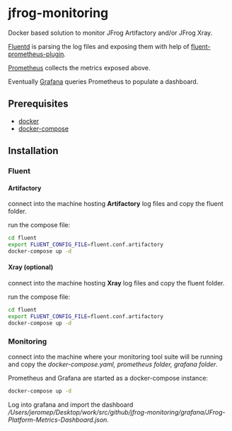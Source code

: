 # jfrog-monitoring

Docker based solution to monitor JFrog Artifactory and/or JFrog Xray.

[Fluentd](https://www.fluentd.org/) is parsing the log files and exposing them with help of [fluent-prometheus-plugin](https://github.com/fluent/fluent-plugin-prometheus).

[Prometheus](https://prometheus.io/) collects the metrics exposed above.

Eventually [Grafana](https://grafana.com/) queries Prometheus to populate a dashboard.

## Prerequisites

- [docker](https://docs.docker.com/get-docker/)
- [docker-compose](https://docs.docker.com/compose/install/)

## Installation

### Fluent

#### Artifactory
connect into the machine hosting **Artifactory** log files and copy the fluent folder.

run the compose file:
```bash
cd fluent
export FLUENT_CONFIG_FILE=fluent.conf.artifactory
docker-compose up -d
```

#### Xray (optional)
connect into the machine hosting **Xray** log files and copy the fluent folder.

run the compose file:
```bash
cd fluent
export FLUENT_CONFIG_FILE=fluent.conf.artifactory
docker-compose up -d
```

### Monitoring
connect into the machine where your monitoring tool suite will be running and copy the *docker-compose.yaml, prometheus folder, grafana folder*.

Prometheus and Grafana are started as a docker-compose instance:
```bash
docker-compose up -d
```

Log into grafana and import the dashboard */Users/jeromep/Desktop/work/src/github/jfrog-monitoring/grafana/JFrog-Platform-Metrics-Dashboard.json*.


